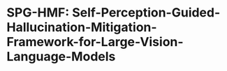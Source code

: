 # SPG-HMF: Self-Perception-Guided-Hallucination-Mitigation-Framework-for-Large-Vision-Language-Models
